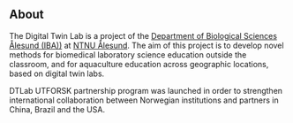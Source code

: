 ## About

The Digital Twin Lab is a project of the [Department of Biological Sciences Ålesund (IBA))]([https://www.ntnu.no/iba](https://www.ntnu.edu/iba)) at [NTNU Ålesund](https://www.ntnu.no/alesund). The aim of this project is to develop novel methods for biomedical laboratory science education outside the classroom, and for aquaculture education across geographic locations, based on digital twin labs.

DTLab UTFORSK partnership program was launched in order to strengthen international collaboration between Norwegian institutions and partners in China, Brazil and the USA.
